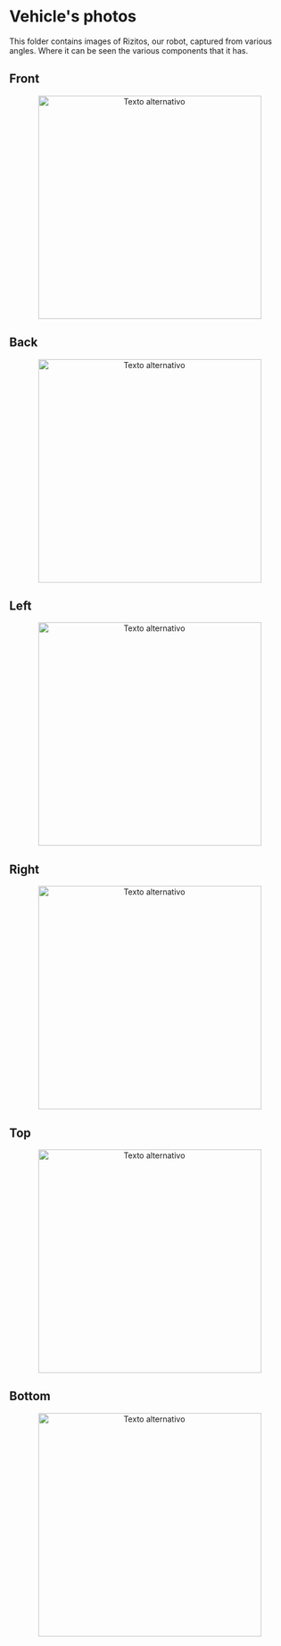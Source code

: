 Vehicle's photos
====

This folder contains images of Rizitos, our robot, captured from various angles. Where it can be seen the various components that it has. 

## Front
<div style="text-align: center;">
  <img src="https://github.com/csvprobotica/Team-Rizitos_2025./blob/main/v-photos/v3./front.jpeg" alt="Texto alternativo" width="400"/>
</div>

## Back
<div style="text-align: center;">
  <img src="https://github.com/csvprobotica/Team-Rizitos_2025./blob/main/v-photos/v3./back.jpeg" alt="Texto alternativo" width="400"/>
</div>

## Left
<div style="text-align: center;">
  <img src="https://github.com/csvprobotica/Team-Rizitos_2025./blob/main/v-photos/v3./left.jpeg" alt="Texto alternativo" width="400"/>
</div>

## Right
<div style="text-align: center;">
  <img src="https://github.com/csvprobotica/Team-Rizitos_2025./blob/main/v-photos/v3./right.jpeg" alt="Texto alternativo" width="400"/>
</div>

## Top
<div style="text-align: center;">
  <img src="https://github.com/csvprobotica/Team-Rizitos_2025./blob/main/v-photos/v3./upward.jpeg" alt="Texto alternativo" width="400"/>
</div>

## Bottom
<div style="text-align: center;">
  <img src="https://github.com/csvprobotica/Team-Rizitos_2025./blob/main/v-photos/v3./bottom.jpeg" alt="Texto alternativo" width="400"/>
</div>




